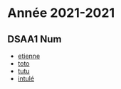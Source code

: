 # Année 2021-2021

## DSAA1 Num
* [etienne](https://eminet666.github.io/eminet_shaders/)
* [toto](https://eminet666.github.io/eminet_shaders/toto.html)
* [tutu](https://eminet666.github.io/eminet_shaders/tutu.html)
* [intulé](http://google.fr)
